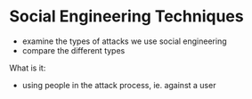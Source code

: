# Social Engineering Techniques

- examine the types of attacks we use social engineering
- compare the different types

What is it:
- using people in the attack process, ie. against a user